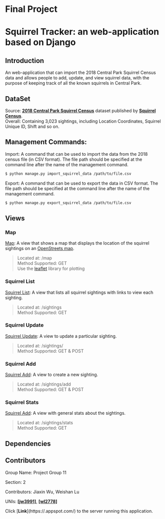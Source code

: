 # Final Project
# Squirrel Tracker: an web-application based on Django

## Introduction
An web-application that can import the 2018 Central Park Squirrel Census data and allows people to add, update, and view squirrel data, with the purpose of keeping track of all the known squirrels in Central Park. 

## DataSet
Source: [**2018 Central Park Squirrel Census**](https://data.cityofnewyork.us/Environment/2018-Central-Park-Squirrel-Census-Squirrel-Data/vfnx-vebw) dataset published by [**Squirrel Census**](https://www.thesquirrelcensus.com/).  
Overall: Containing 3,023 sightings, including Location Coordinates, Squirrel Unique ID, Shift and so on. 

## Management Commands:
Import: A command that can be used to import the data from the 2018 census file (in CSV format). The file path should be specified at the command line after the name of the management command. 
```sh
$ python manage.py import_squirrel_data /path/to/file.csv
```

Export: A command that can be used to export the data in CSV format. The file path should be specified at the command line after the name of the management command. 
```sh
$ python manage.py export_squirrel_data /path/to/file.csv
```

## Views
### Map   
[Map](https://??????/map/): A view that shows a map that displays the location of the squirrel sightings on an [OpenStreets map](https://www.openstreetmap.org/about/).   
>Located at: /map   
Method Supported: GET   
Use the [leaflet](https://leafletjs.com/) library for plotting

### Squirrel List
[Squirrel List](https://??????/sightings/): A view that lists all squirrel sightings with links to view each sighting.
>Located at: /sightings   
Method Supported: GET   

### Squirrel Update
[Squirrel Update](https://??????/sightings/): A view to update a particular sighting.
>Located at: /sightings/<unique-squirrel-id>   
Method Supported: GET & POST

### Squirrel Add
[Squirrel Add](https://??????/sightings/add/): A view to create a new sighting.
>Located at: /sightings/add   
Method Supported: GET & POST

### Squirrel Stats
[Squirrel Add](https://??????/sightings/stats/): A view with general stats about the sightings.
>Located at: /sightings/stats   
Method Supported: GET

## Dependencies

## Contributors

Group Name: Project Group 11

Section: 2

Contributors: Jiaxin Wu, Weishan Lu

UNIs: [**[jw3991]**](https://github.com/jw3991), [**[wl2778]**](https://github.com/Weishan-Lu)

Click [**Link**](https://<your project id>.appspot.com/) to the server running this application.
